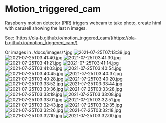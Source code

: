 # Motion_triggered_cam
Raspberry motion detector (PIR) triggers webcam to take photo, create html with carusell showing the last n images.

See: [https://ola-b.github.io/motion_triggered_cam/](https://ola-b.github.io/motion_triggered_cam/)


Or images in ./docs/images/*.jpg
![2021-07-25T07:13:39.jpg](https://github.com/Ola-B/motion_triggered_cam/blob/main/docs/images/2021-07-25T07:13:39.jpg "2021-07-25T07:13:39.jpg")
![2021-07-25T03:41:40.jpg](https://github.com/Ola-B/motion_triggered_cam/blob/main/docs/images/2021-07-25T03:41:40.jpg "2021-07-25T03:41:40.jpg")
![2021-07-25T03:41:30.jpg](https://github.com/Ola-B/motion_triggered_cam/blob/main/docs/images/2021-07-25T03:41:30.jpg "2021-07-25T03:41:30.jpg")
![2021-07-25T03:41:21.jpg](https://github.com/Ola-B/motion_triggered_cam/blob/main/docs/images/2021-07-25T03:41:21.jpg "2021-07-25T03:41:21.jpg")
![2021-07-25T03:41:14.jpg](https://github.com/Ola-B/motion_triggered_cam/blob/main/docs/images/2021-07-25T03:41:14.jpg "2021-07-25T03:41:14.jpg")
![2021-07-25T03:41:03.jpg](https://github.com/Ola-B/motion_triggered_cam/blob/main/docs/images/2021-07-25T03:41:03.jpg "2021-07-25T03:41:03.jpg")
![2021-07-25T03:40:54.jpg](https://github.com/Ola-B/motion_triggered_cam/blob/main/docs/images/2021-07-25T03:40:54.jpg "2021-07-25T03:40:54.jpg")
![2021-07-25T03:40:45.jpg](https://github.com/Ola-B/motion_triggered_cam/blob/main/docs/images/2021-07-25T03:40:45.jpg "2021-07-25T03:40:45.jpg")
![2021-07-25T03:40:37.jpg](https://github.com/Ola-B/motion_triggered_cam/blob/main/docs/images/2021-07-25T03:40:37.jpg "2021-07-25T03:40:37.jpg")
![2021-07-25T03:40:28.jpg](https://github.com/Ola-B/motion_triggered_cam/blob/main/docs/images/2021-07-25T03:40:28.jpg "2021-07-25T03:40:28.jpg")
![2021-07-25T03:40:20.jpg](https://github.com/Ola-B/motion_triggered_cam/blob/main/docs/images/2021-07-25T03:40:20.jpg "2021-07-25T03:40:20.jpg")
![2021-07-25T03:33:52.jpg](https://github.com/Ola-B/motion_triggered_cam/blob/main/docs/images/2021-07-25T03:33:52.jpg "2021-07-25T03:33:52.jpg")
![2021-07-25T03:33:44.jpg](https://github.com/Ola-B/motion_triggered_cam/blob/main/docs/images/2021-07-25T03:33:44.jpg "2021-07-25T03:33:44.jpg")
![2021-07-25T03:33:36.jpg](https://github.com/Ola-B/motion_triggered_cam/blob/main/docs/images/2021-07-25T03:33:36.jpg "2021-07-25T03:33:36.jpg")
![2021-07-25T03:33:28.jpg](https://github.com/Ola-B/motion_triggered_cam/blob/main/docs/images/2021-07-25T03:33:28.jpg "2021-07-25T03:33:28.jpg")
![2021-07-25T03:33:19.jpg](https://github.com/Ola-B/motion_triggered_cam/blob/main/docs/images/2021-07-25T03:33:19.jpg "2021-07-25T03:33:19.jpg")
![2021-07-25T03:33:08.jpg](https://github.com/Ola-B/motion_triggered_cam/blob/main/docs/images/2021-07-25T03:33:08.jpg "2021-07-25T03:33:08.jpg")
![2021-07-25T03:33:01.jpg](https://github.com/Ola-B/motion_triggered_cam/blob/main/docs/images/2021-07-25T03:33:01.jpg "2021-07-25T03:33:01.jpg")
![2021-07-25T03:32:51.jpg](https://github.com/Ola-B/motion_triggered_cam/blob/main/docs/images/2021-07-25T03:32:51.jpg "2021-07-25T03:32:51.jpg")
![2021-07-25T03:32:43.jpg](https://github.com/Ola-B/motion_triggered_cam/blob/main/docs/images/2021-07-25T03:32:43.jpg "2021-07-25T03:32:43.jpg")
![2021-07-25T03:32:35.jpg](https://github.com/Ola-B/motion_triggered_cam/blob/main/docs/images/2021-07-25T03:32:35.jpg "2021-07-25T03:32:35.jpg")
![2021-07-25T03:32:26.jpg](https://github.com/Ola-B/motion_triggered_cam/blob/main/docs/images/2021-07-25T03:32:26.jpg "2021-07-25T03:32:26.jpg")
![2021-07-25T03:32:18.jpg](https://github.com/Ola-B/motion_triggered_cam/blob/main/docs/images/2021-07-25T03:32:18.jpg "2021-07-25T03:32:18.jpg")
![2021-07-25T03:32:10.jpg](https://github.com/Ola-B/motion_triggered_cam/blob/main/docs/images/2021-07-25T03:32:10.jpg "2021-07-25T03:32:10.jpg")
![2021-07-25T03:32:00.jpg](https://github.com/Ola-B/motion_triggered_cam/blob/main/docs/images/2021-07-25T03:32:00.jpg "2021-07-25T03:32:00.jpg")
